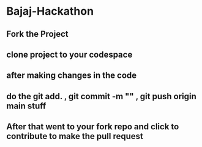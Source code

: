 # Bajaj-Hackathon

## Fork the Project 
## clone project to your codespace
## after making changes in the code 
## do the git add. , git commit -m "" , git push origin main stuff
## After that went to your fork repo and click to contribute to make the pull request
